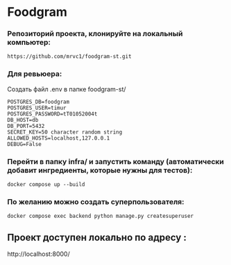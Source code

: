 # Foodgram
### Репозиторий проекта, клонируйте на локальный компьютер:
``` https://github.com/mrvc1/foodgram-st.git ```


### Для ревьюера:
Создать файл .env в папке foodgram-st/
```
POSTGRES_DB=foodgram
POSTGRES_USER=timur
POSTGRES_PASSWORD=tT01052004t
DB_HOST=db
DB_PORT=5432
SECRET_KEY=50 character random string
ALLOWED_HOSTS=localhost,127.0.0.1
DEBUG=False
```

### Перейти в папку infra/ и запустить команду (автоматически добавит ингредиенты, которые нужны для тестов):
```
docker compose up --build
```

### По желанию можно создать суперпользователя:
```
docker compose exec backend python manage.py createsuperuser
```

## Проект доступен локально по адресу : 
http://localhost:8000/



